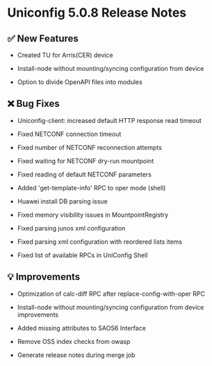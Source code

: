 # Uniconfig 5.0.8 Release Notes

## :white_check_mark: New Features

- Created TU for Arris(CER) device

- Install-node without mounting/syncing configuration from device

- Option to divide OpenAPI files into modules

## :x: Bug Fixes

- Uniconfig-client: increased default HTTP response read timeout

- Fixed NETCONF connection timeout

- Fixed number of NETCONF reconnection attempts

- Fixed waiting for NETCONF dry-run mountpoint

- Fixed reading of default NETCONF parameters

- Added 'get-template-info' RPC to oper mode (shell)

- Huawei install DB parsing issue

- Fixed memory visibility issues in MountpointRegistry

- Fixed parsing junos xml configuration

- Fixed parsing xml configuration with reordered lists items

- Fixed list of available RPCs in UniConfig Shell

## :bulb: Improvements

- Optimization of calc-diff RPC after replace-config-with-oper RPC

- Install-node without mounting/syncing configuration from device improvements

- Added missing attributes to SAOS6 Interface

- Remove OSS index checks from owasp

- Generate release notes during merge job
 
